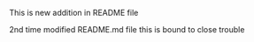 This is new addition in README file

2nd time modified README.md file
this is bound to close trouble
